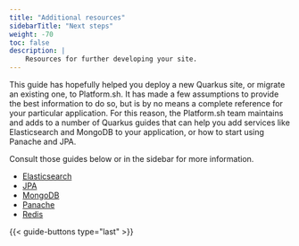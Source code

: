 ```yaml
---
title: "Additional resources"
sidebarTitle: "Next steps"
weight: -70
toc: false
description: |
    Resources for further developing your site.
---
```


This guide has hopefully helped you deploy a new Quarkus site, or migrate an existing one, to Platform.sh. It has made a few assumptions to provide the best information to do so, but is by no means a complete reference for your particular application. For this reason, the Platform.sh team maintains and adds to a number of Quarkus guides that can help you add services like Elasticsearch and MongoDB to your application, or how to start using Panache and JPA. 

Consult those guides below or in the sidebar for more information.

- [Elasticsearch](/guides/quarkus/elasticsearch.md)
- [JPA](/guides/quarkus/jpa.md)
- [MongoDB](/guides/quarkus/mongodb.md)
- [Panache](/guides/quarkus/panache.md)
- [Redis](/guides/quarkus/redis.md)

{{< guide-buttons type="last" >}}

